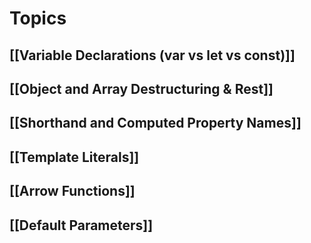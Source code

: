 # Topics

## [[Variable Declarations (var vs let vs const)]]

## [[Object and Array Destructuring & Rest]]

## [[Shorthand and Computed Property Names]]

## [[Template Literals]]

## [[Arrow Functions]]

## [[Default Parameters]]
